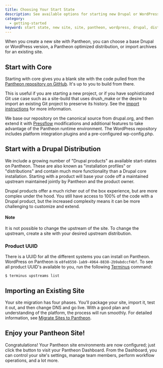 ```yaml
---
title: Choosing Your Start State
description: See available options for starting new Drupal or WordPress sites and site import considerations.
category:
  - getting-started
keyword: start state, new site, site, pantheon, wordpress, drupal, distribution
---
```

When you create a new site with Pantheon, you can choose a base Drupal or WordPress version, a Pantheon optimized distribution, or import archives for an existing site.

## Start with Core

Starting with core gives you a blank site with the code pulled from the [Pantheon repository on GitHub](https://github.com/pantheon-systems). It's up to you to build from there.

This is useful if you are starting a new project, or if you have sophisticated Git use case such as a site-build that uses drush_make or the desire to import an existing Git project to preserve its history. See the [import instructions](/docs/create/choosing-start-state#importing-an-existing-site) for more information.

We base our repository on the canonical source from drupal.org, and then extend it with [Pressflow](http://pressflow.org/) modifications and additional features to take advantage of the Pantheon runtime environment. The WordPress repository includes platform integration plugins and a pre-configured wp-config.php.

## Start with a Drupal Distribution

We include a growing number of "Drupal products" as available start-states on Pantheon. These are also known as "installation profiles" or "distributions" and contain much more functionality than a Drupal core installation. Starting with a product will base your code off a maintained upstream maintained jointly by Pantheon and the product owner.

Drupal products offer a much richer out of the box experience, but are more complex under the hood. You still have access to 100% of the code with a Drupal product, but the increased complexity means it can be more challenging to customize and extend.

<div class="alert alert-info" role="alert">
<h4>Note</h4>
It is not possible to change the upstream of the site. To change the upstream, create a site with your desired upstream distribution.</div>

### Product UUID
There is a UUID for all the different systems you can install on Pantheon. WordPress on Pantheon is `e8fe8550-1ab9-4964-8838-2b9abdccf4bf`. To see all product UUID's available to you, run the following [Terminus](/docs/cli/) command:
```
$ terminus upstreams list
```

## Importing an Existing Site

Your site migration has four phases. You’ll package your site, import it, test it out, and then change DNS and go live. With a good plan and understanding of the platform, the process will run smoothly. For detailed information, see [Migrate Sites to Pantheon](/docs/migrate).

## Enjoy your Pantheon Site!

Congratulations! Your Pantheon site environments are now configured; just click the button to visit your Pantheon Dashboard. From the Dashboard, you can control your site's settings, manage team members, perform workflow operations, and a lot more.
